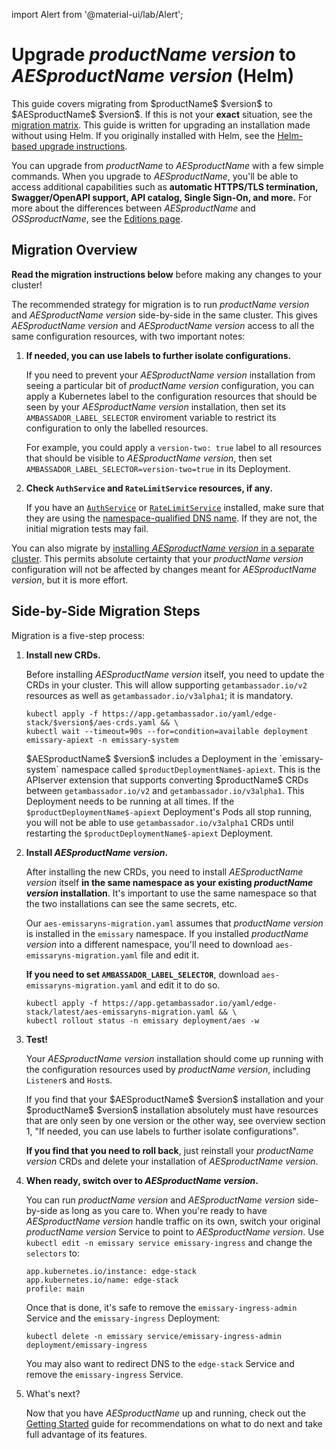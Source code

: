 import Alert from '@material-ui/lab/Alert';

# Upgrade $productName$ $version$ to $AESproductName$ $version$ (Helm)

<Alert severity="info">
  This guide covers migrating from $productName$ $version$ to $AESproductName$ $version$. If
  this is not your <b>exact</b> situation, see the <a href="../../../../migration-matrix">migration
  matrix</a>.
</Alert>

<Alert severity="warning">
  This guide is written for upgrading an installation made without using Helm.
  If you originally installed with Helm, see the <a href="../../../helm/emissary-2.1/edge-stack-2.1">Helm-based
  upgrade instructions</a>.
</Alert>

You can upgrade from $productName$ to $AESproductName$ with a few simple commands. When you upgrade to $AESproductName$, you'll be able to access additional capabilities such as **automatic HTTPS/TLS termination, Swagger/OpenAPI support, API catalog, Single Sign-On, and more.** For more about the differences between $AESproductName$ and $OSSproductName$, see the [Editions page](/editions).

## Migration Overview

<Alert severity="warning">
  <b>Read the migration instructions below</b> before making any changes to your
  cluster!
</Alert>

The recommended strategy for migration is to run $productName$ $version$ and $AESproductName$
$version$ side-by-side in the same cluster. This gives $AESproductName$ $version$
and $AESproductName$ $version$ access to all the same configuration resources, with two
important notes:

1. **If needed, you can use labels to further isolate configurations.**

   If you need to prevent your $AESproductName$ $version$ installation from
   seeing a particular bit of $productName$ $version$ configuration, you can apply
   a Kubernetes label to the configuration resources that should be seen by
   your $AESproductName$ $version$ installation, then set its
   `AMBASSADOR_LABEL_SELECTOR` enviroment variable to restrict its configuration
   to only the labelled resources.

   For example, you could apply a `version-two: true` label to all resources
   that should be visible to $AESproductName$ $version$, then set
   `AMBASSADOR_LABEL_SELECTOR=version-two=true` in its Deployment.

2. **Check `AuthService` and `RateLimitService` resources, if any.**

   If you have an [`AuthService`](../../running/services/auth-service) or
   [`RateLimitService`](../../running/services/rate-limit-service) installed, make
   sure that they are using the [namespace-qualified DNS name](https://kubernetes.io/docs/concepts/services-networking/dns-pod-service/#namespaces-of-services).
   If they are not, the initial migration tests may fail.

You can also migrate by [installing $AESproductName$ $version$ in a separate cluster](../migrate-to-2-alternate).
This permits absolute certainty that your $productName$ $version$ configuration will not be
affected by changes meant for $AESproductName$ $version$, but it is more effort.

## Side-by-Side Migration Steps

Migration is a five-step process:

1. **Install new CRDs.**

   Before installing $AESproductName$ $version$ itself, you need to update the CRDs in
   your cluster. This will allow supporting `getambassador.io/v2` resources as well as
   `getambassador.io/v3alpha1`; it is mandatory.

   ```
   kubectl apply -f https://app.getambassador.io/yaml/edge-stack/$version$/aes-crds.yaml && \
   kubectl wait --timeout=90s --for=condition=available deployment emissary-apiext -n emissary-system 
   ```

   <Alert severity="info">
     $AESproductName$ $version$ includes a Deployment in the `emissary-system` namespace
     called <code>$productDeploymentName$-apiext</code>. This is the APIserver extension
     that supports converting $productName$ CRDs between <code>getambassador.io/v2</code>
     and <code>getambassador.io/v3alpha1</code>. This Deployment needs to be running at
     all times.
   </Alert>

   <Alert severity="warning">
     If the <code>$productDeploymentName$-apiext</code> Deployment's Pods all stop running,
     you will not be able to use <code>getambassador.io/v3alpha1</code> CRDs until restarting
     the <code>$productDeploymentName$-apiext</code> Deployment.
   </Alert>

2. **Install $AESproductName$ $version$.**

   After installing the new CRDs, you need to install $AESproductName$ $version$ itself
   **in the same namespace as your existing $productName$ $version$ installation**. It's important
   to use the same namespace so that the two installations can see the same secrets, etc.

   Our `aes-emissaryns-migration.yaml` assumes that $productName$ $version$ is installed in the
   `emissary` namespace. If you installed $productName$ $version$ into a different namespace, you'll
   need to download `aes-emissaryns-migration.yaml` file and edit it.
   
   **If you need to set `AMBASSADOR_LABEL_SELECTOR`**, download `aes-emissaryns-migration.yaml` and edit it to
   do so.

   ```
   kubectl apply -f https://app.getambassador.io/yaml/edge-stack/latest/aes-emissaryns-migration.yaml && \
   kubectl rollout status -n emissary deployment/aes -w
   ```
3. **Test!**

   Your $AESproductName$ $version$ installation should come up running with the configuration
   resources used by $productName$ $version$, including `Listener`s and `Host`s. 

   <Alert severity="info">
     If you find that your $AESproductName$ $version$ installation and your $productName$ $version$
     installation absolutely must have resources that are only seen by one version or the
     other way, see overview section 1, "If needed, you can use labels to further isolate configurations".
   </Alert>

   **If you find that you need to roll back**, just reinstall your $productName$ $version$ CRDs
   and delete your installation of $AESproductName$ $version$.

4. **When ready, switch over to $AESproductName$ $version$.**

   You can run $productName$ $version$ and $AESproductName$ $version$ side-by-side as long as you care
   to. When you're ready to have $AESproductName$ $version$ handle traffic on its own, switch
   your original $productName$ $version$ Service to point to $AESproductName$ $version$. Use
   `kubectl edit -n emissary service emissary-ingress` and change the `selectors` to:

   ```
   app.kubernetes.io/instance: edge-stack
   app.kubernetes.io/name: edge-stack
   profile: main
   ```

   Once that is done, it's safe to remove the `emissary-ingress-admin` Service and the `emissary-ingress`
   Deployment:

   ```
   kubectl delete -n emissary service/emissary-ingress-admin deployment/emissary-ingress
   ```

   You may also want to redirect DNS to the `edge-stack` Service and remove the
   `emissary-ingress` Service.

5. What's next?

   Now that you have $AESproductName$ up and running, check out the [Getting Started](../../../../../../edge-stack/latest/tutorials/getting-started) guide for recommendations on what to do next and take full advantage of its features.